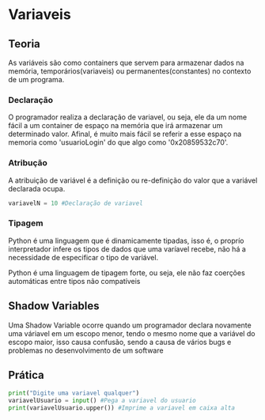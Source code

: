 # Variaveis
## Teoria
As variáveis são como containers que servem para armazenar dados na memória, temporários(variaveis) ou permanentes(constantes) no contexto de um programa.
### Declaração
O programador realiza a declaração de variavel, ou seja, ele da um nome fácil a um container de espaço na memória que irá armazenar um determinado valor. Afinal, é muito mais fácil se referir a esse espaço na memoria como 'usuarioLogin' do que algo como '0x20859532c70'.
### Atribução
A atribuição de variável é a definição ou re-definição do valor que a variável declarada ocupa.

```python
variavelN = 10 #Declaração de variavel
```

### Tipagem
Python é uma linguagem que é dinamicamente tipadas, isso é, o proprío interpretador infere os tipos de dados que uma varíavel recebe, não há a necessidade de especificar o tipo de variável.

Python é uma linguagem de tipagem forte, ou seja, ele não faz coerções automáticas entre tipos não compatíveis

## Shadow Variables

Uma Shadow Variable ocorre quando um programador declara novamente uma váriavel em um escopo menor, tendo o mesmo nome que a variável do escopo maior, isso causa confusão, sendo a causa de vários bugs e problemas no desenvolvimento de um software


## Prática
```python
print("Digite uma variavel qualquer")
variavelUsuario = input() #Pega a variavel do usuario
print(variavelUsuario.upper()) #Imprime a variavel em caixa alta
```

